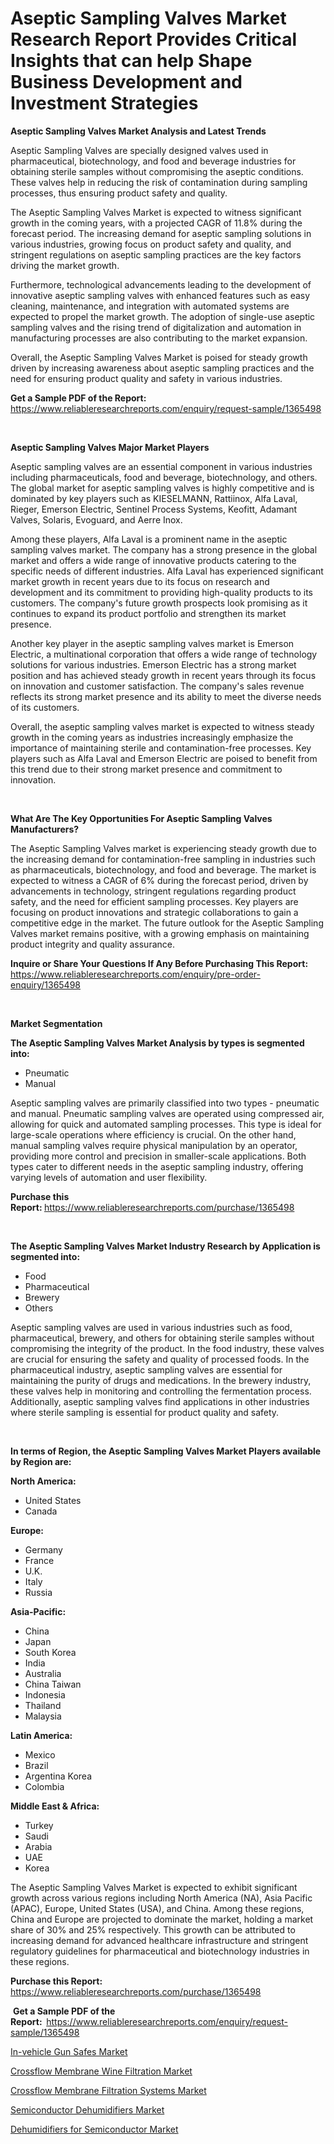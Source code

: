 <p><h1>Aseptic Sampling Valves Market Research Report Provides Critical Insights that can help Shape Business Development and Investment Strategies</h1></p><p><strong>Aseptic Sampling Valves Market Analysis and Latest Trends</strong></p>
<p><p>Aseptic Sampling Valves are specially designed valves used in pharmaceutical, biotechnology, and food and beverage industries for obtaining sterile samples without compromising the aseptic conditions. These valves help in reducing the risk of contamination during sampling processes, thus ensuring product safety and quality.</p><p>The Aseptic Sampling Valves Market is expected to witness significant growth in the coming years, with a projected CAGR of 11.8% during the forecast period. The increasing demand for aseptic sampling solutions in various industries, growing focus on product safety and quality, and stringent regulations on aseptic sampling practices are the key factors driving the market growth.</p><p>Furthermore, technological advancements leading to the development of innovative aseptic sampling valves with enhanced features such as easy cleaning, maintenance, and integration with automated systems are expected to propel the market growth. The adoption of single-use aseptic sampling valves and the rising trend of digitalization and automation in manufacturing processes are also contributing to the market expansion.</p><p>Overall, the Aseptic Sampling Valves Market is poised for steady growth driven by increasing awareness about aseptic sampling practices and the need for ensuring product quality and safety in various industries.</p></p>
<p><strong>Get a Sample PDF of the Report:&nbsp;</strong> <a href="https://www.reliableresearchreports.com/enquiry/request-sample/1365498">https://www.reliableresearchreports.com/enquiry/request-sample/1365498</a></p>
<p>&nbsp;</p>
<p><strong>Aseptic Sampling Valves Major Market Players</strong></p>
<p><p>Aseptic sampling valves are an essential component in various industries including pharmaceuticals, food and beverage, biotechnology, and others. The global market for aseptic sampling valves is highly competitive and is dominated by key players such as KIESELMANN, Rattiinox, Alfa Laval, Rieger, Emerson Electric, Sentinel Process Systems, Keofitt, Adamant Valves, Solaris, Evoguard, and Aerre Inox.</p><p>Among these players, Alfa Laval is a prominent name in the aseptic sampling valves market. The company has a strong presence in the global market and offers a wide range of innovative products catering to the specific needs of different industries. Alfa Laval has experienced significant market growth in recent years due to its focus on research and development and its commitment to providing high-quality products to its customers. The company's future growth prospects look promising as it continues to expand its product portfolio and strengthen its market presence.</p><p>Another key player in the aseptic sampling valves market is Emerson Electric, a multinational corporation that offers a wide range of technology solutions for various industries. Emerson Electric has a strong market position and has achieved steady growth in recent years through its focus on innovation and customer satisfaction. The company's sales revenue reflects its strong market presence and its ability to meet the diverse needs of its customers.</p><p>Overall, the aseptic sampling valves market is expected to witness steady growth in the coming years as industries increasingly emphasize the importance of maintaining sterile and contamination-free processes. Key players such as Alfa Laval and Emerson Electric are poised to benefit from this trend due to their strong market presence and commitment to innovation.</p></p>
<p>&nbsp;</p>
<p><strong>What Are The Key Opportunities For Aseptic Sampling Valves Manufacturers?</strong></p>
<p><p>The Aseptic Sampling Valves market is experiencing steady growth due to the increasing demand for contamination-free sampling in industries such as pharmaceuticals, biotechnology, and food and beverage. The market is expected to witness a CAGR of 6% during the forecast period, driven by advancements in technology, stringent regulations regarding product safety, and the need for efficient sampling processes. Key players are focusing on product innovations and strategic collaborations to gain a competitive edge in the market. The future outlook for the Aseptic Sampling Valves market remains positive, with a growing emphasis on maintaining product integrity and quality assurance.</p></p>
<p><strong>Inquire or Share Your Questions If Any Before Purchasing This Report:</strong> <a href="https://www.reliableresearchreports.com/enquiry/pre-order-enquiry/1365498">https://www.reliableresearchreports.com/enquiry/pre-order-enquiry/1365498</a></p>
<p>&nbsp;</p>
<p><strong>Market Segmentation</strong></p>
<p><strong>The Aseptic Sampling Valves Market Analysis by types is segmented into:</strong></p>
<p><ul><li>Pneumatic</li><li>Manual</li></ul></p>
<p><p>Aseptic sampling valves are primarily classified into two types - pneumatic and manual. Pneumatic sampling valves are operated using compressed air, allowing for quick and automated sampling processes. This type is ideal for large-scale operations where efficiency is crucial. On the other hand, manual sampling valves require physical manipulation by an operator, providing more control and precision in smaller-scale applications. Both types cater to different needs in the aseptic sampling industry, offering varying levels of automation and user flexibility.</p></p>
<p><strong>Purchase this Report:&nbsp;</strong><a href="https://www.reliableresearchreports.com/purchase/1365498">https://www.reliableresearchreports.com/purchase/1365498</a></p>
<p>&nbsp;</p>
<p><strong>The Aseptic Sampling Valves Market Industry Research by Application is segmented into:</strong></p>
<p><ul><li>Food</li><li>Pharmaceutical</li><li>Brewery</li><li>Others</li></ul></p>
<p><p>Aseptic sampling valves are used in various industries such as food, pharmaceutical, brewery, and others for obtaining sterile samples without compromising the integrity of the product. In the food industry, these valves are crucial for ensuring the safety and quality of processed foods. In the pharmaceutical industry, aseptic sampling valves are essential for maintaining the purity of drugs and medications. In the brewery industry, these valves help in monitoring and controlling the fermentation process. Additionally, aseptic sampling valves find applications in other industries where sterile sampling is essential for product quality and safety.</p></p>
<p>&nbsp;</p>
<p><strong>In terms of Region, the Aseptic Sampling Valves Market Players available by Region are:</strong></p>
<p>
    <p> <strong> North America: </strong>
        <ul>
            <li>United States</li>
            <li>Canada</li>
        </ul>
        </p> 
    <p> <strong> Europe: </strong>
        <ul>
            <li>Germany</li>
            <li>France</li>
            <li>U.K.</li>
            <li>Italy</li>
            <li>Russia</li>
        </ul>
        </p> 
    <p> <strong> Asia-Pacific: </strong>
        <ul>
            <li>China</li>
            <li>Japan</li>
            <li>South Korea</li>
            <li>India</li>
            <li>Australia</li>
            <li>China Taiwan</li>
            <li>Indonesia</li>
            <li>Thailand</li>
            <li>Malaysia</li>
        </ul>
        </p> 
    <p> <strong> Latin America: </strong>
        <ul>
            <li>Mexico</li>
            <li>Brazil</li>
            <li>Argentina Korea</li>
            <li>Colombia</li>
        </ul>
        </p> 
    <p> <strong> Middle East & Africa: </strong>
        <ul>
            <li>Turkey</li>
            <li>Saudi</li>
            <li>Arabia</li>
            <li>UAE</li>
            <li>Korea</li>
        </ul>
    </p>
    </p>
<p><p>The Aseptic Sampling Valves Market is expected to exhibit significant growth across various regions including North America (NA), Asia Pacific (APAC), Europe, United States (USA), and China. Among these regions, China and Europe are projected to dominate the market, holding a market share of 30% and 25% respectively. This growth can be attributed to increasing demand for advanced healthcare infrastructure and stringent regulatory guidelines for pharmaceutical and biotechnology industries in these regions.</p></p>
<p><strong>Purchase this Report: </strong><a href="https://www.reliableresearchreports.com/purchase/1365498">https://www.reliableresearchreports.com/purchase/1365498</a></p>
<p>&nbsp;<strong>Get a Sample PDF of the Report:&nbsp;&nbsp;</strong><a href="https://www.reliableresearchreports.com/enquiry/request-sample/1365498">https://www.reliableresearchreports.com/enquiry/request-sample/1365498</a></p>
<p><strong></strong></p>
<p><p><a href="https://medium.com/p/5ef68d50959d/edit">In-vehicle Gun Safes Market</a></p><p><a href="https://medium.com/p/5f57458fbc0b/edit">Crossflow Membrane Wine Filtration Market</a></p><p><a href="https://medium.com/p/1ae06e9257b2/edit">Crossflow Membrane Filtration Systems Market</a></p><p><a href="https://medium.com/p/83bd0c226106/edit">Semiconductor Dehumidifiers Market</a></p><p><a href="https://medium.com/p/597dfdbef914/edit">Dehumidifiers for Semiconductor Market</a></p></p>